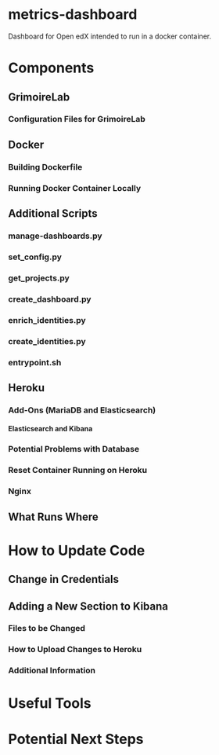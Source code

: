 # metrics-dashboard
Dashboard for Open edX intended to run in a docker container. 

# Components
## GrimoireLab
### Configuration Files for GrimoireLab
## Docker
### Building Dockerfile
### Running Docker Container Locally
## Additional Scripts
### manage-dashboards.py
### set_config.py
### get_projects.py
### create_dashboard.py
### enrich_identities.py
### create_identities.py
### entrypoint.sh
## Heroku
### Add-Ons (MariaDB and Elasticsearch)
#### Elasticsearch and Kibana
### Potential Problems with Database
### Reset Container Running on Heroku
### Nginx
## What Runs Where

# How to Update Code
## Change in Credentials
## Adding a New Section to Kibana
### Files to be Changed
### How to Upload Changes to Heroku
### Additional Information

# Useful Tools

# Potential Next Steps